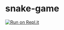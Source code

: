 # snake-game

[![Run on Repl.it](https://replit.com/badge/github/gamertoky1188gro/snake-game)](https://replit.com/new/github/gamertoky1188gro/snake-game)